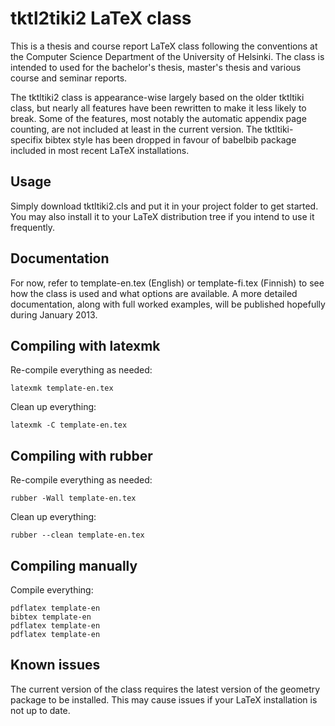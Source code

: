tktl2tiki2 LaTeX class
======================

This is a thesis and course report LaTeX class following the conventions at the Computer Science Department of the University of Helsinki. The class is intended to used for the bachelor's thesis, master's thesis and various course and seminar reports.

The tktltiki2 class is appearance-wise largely based on the older tktltiki class, but nearly all features have been rewritten to make it less likely to break. Some of the features, most notably the automatic appendix page counting, are not included at least in the current version. The tktltiki-specifix bibtex style has been dropped in favour of babelbib package included in most recent LaTeX installations.

Usage
-----

Simply download tktltiki2.cls and put it in your project folder to get started. You may also install it to your LaTeX distribution tree if you intend to use it frequently.

Documentation
-------------

For now, refer to template-en.tex (English) or template-fi.tex (Finnish) to see how the class is used and what options are available. A more detailed documentation, along with full worked examples, will be published hopefully during January 2013.


Compiling with latexmk
----------------------

Re-compile everything as needed:

    latexmk template-en.tex

Clean up everything:

    latexmk -C template-en.tex


Compiling with rubber
---------------------

Re-compile everything as needed:

    rubber -Wall template-en.tex

Clean up everything:

    rubber --clean template-en.tex


Compiling manually
------------------

Compile everything:

    pdflatex template-en
    bibtex template-en
    pdflatex template-en
    pdflatex template-en


Known issues
------------

The current version of the class requires the latest version of the geometry package to be installed. This may cause issues if your LaTeX installation is not up to date.
